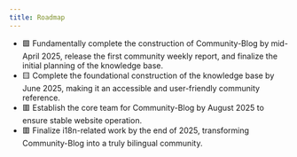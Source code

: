 ```yaml
---
title: Roadmap
---
```


- 🟩 Fundamentally complete the construction of Community-Blog by mid-April 2025, release the first community weekly report, and finalize the initial planning of the knowledge base.
- 🟨 Complete the foundational construction of the knowledge base by June 2025, making it an accessible and user-friendly community reference.
- 🟥 Establish the core team for Community-Blog by August 2025 to ensure stable website operation.
- 🟥 Finalize i18n-related work by the end of 2025, transforming Community-Blog into a truly bilingual community.
